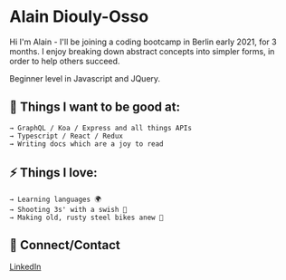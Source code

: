  

# Alain Diouly-Osso

Hi I'm Alain - I'll be joining a coding bootcamp in Berlin early 2021, for 3 months.  I enjoy breaking down abstract concepts into simpler forms, in order to help others succeed.

Beginner level in Javascript and JQuery.

## 

## 🌱 Things I want to be good at:

```
→ GraphQL / Koa / Express and all things APIs
→ Typescript / React / Redux
→ Writing docs which are a joy to read
```

## 

## ⚡ Things I love:

```
→ Learning languages 🌍
→ Shooting 3s' with a swish 🏀
→ Making old, rusty steel bikes anew 🔧

```

## 

## 💬 Connect/Contact

[LinkedIn](https://www.linkedin.com/in/alaindiouly/)
